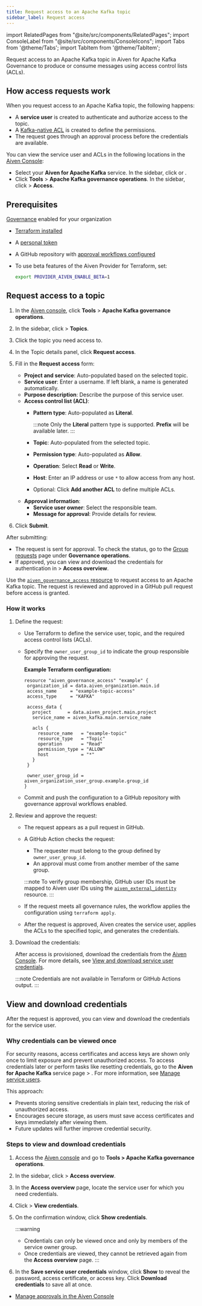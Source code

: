 ```yaml
---
title: Request access to an Apache Kafka topic
sidebar_label: Request access
---
```


import RelatedPages from "@site/src/components/RelatedPages";
import ConsoleLabel from "@site/src/components/ConsoleIcons";
import Tabs from '@theme/Tabs';
import TabItem from '@theme/TabItem';

Request access to an Apache Kafka topic in Aiven for Apache Kafka Governance to produce or consume messages using access control lists (ACLs).

## How access requests work

When you request access to an Apache Kafka topic, the following happens:

- A **service user** is created to authenticate and authorize access to the topic.
- A [Kafka-native ACL](/docs/products/kafka/concepts/acl#kafka-native-acl-capabilities)
  is created to define the permissions.
- The request goes through an approval process before the credentials are available.

You can view the service user and ACLs in the following locations in the
[Aiven Console](https://console.aiven.io/):

- Select your **Aiven for Apache Kafka** service. In the sidebar,
  click <ConsoleLabel name="acl" /> or <ConsoleLabel name="serviceusers" />.
- Click **Tools** > **Apache Kafka governance operations**. In the sidebar,
  click <ConsoleLabel name="streamingcatalog" /> > **Access**.

## Prerequisites

<Tabs groupId="group1">
<TabItem value="console" label="Console" default>

[Governance](/docs/products/kafka/howto/enable-governance) enabled for your organization

</TabItem>
<TabItem value="terraform" label="Terraform">

- [Terraform installed](https://www.terraform.io/downloads)
- A [personal token](https://docs.aiven.io/docs/platform/howto/create_authentication_token.html)
- A GitHub repository with [approval workflows configured](/docs/products/kafka/howto/terraform-governance-approvals)
- To use beta features of the Aiven Provider for Terraform, set:

  ```bash
  export PROVIDER_AIVEN_ENABLE_BETA=1

  ```

</TabItem>
</Tabs>

## Request access to a topic

<Tabs groupId="group1">
<TabItem value="console" label="Console" default>

1. In the [Aiven console](https://console.aiven.io/),
   click **Tools** > **Apache Kafka governance operations**.
1. In the sidebar, click <ConsoleLabel name="Streaming catalog"/> > **Topics**.
1. Click the topic you need access to.
1. In the Topic details panel, click **Request access**.
1. Fill in the **Request access** form:

   - **Project and service**: Auto-populated based on the selected topic.
   - **Service user**: Enter a username. If left blank, a name is generated automatically.
   - **Purpose description**: Describe the purpose of this service user.
   - **Access control list (ACL)**:
     - **Pattern type**: Auto-populated as **Literal**.

       :::note
       Only the **Literal** pattern type is supported. **Prefix** will be available later.
       :::

     - **Topic**: Auto-populated from the selected topic.
     - **Permission type**: Auto-populated as **Allow**.
     - **Operation**: Select **Read** or **Write**.
     - **Host**: Enter an IP address or use `*` to allow access from any host.
     - Optional: Click **Add another ACL** to define multiple ACLs.
   - **Approval information**:
     - **Service user owner**: Select the responsible team.
     - **Message for approval**: Provide details for review.

1. Click **Submit**.

After submitting:

- The request is sent for approval. To check the status, go to the
  [Group requests](/docs/products/kafka/howto/group-requests) page under
  **Governance operations**.
- If approved, you can view and download the credentials for authentication in
  <ConsoleLabel name="Streaming catalog"/> > **Access overview**.

</TabItem>
<TabItem value="terraform" label="Terraform">

Use the [`aiven_governance_access` resource](https://registry.terraform.io/providers/aiven/aiven/latest/docs/resources/governance_access)
to request access to an Apache Kafka topic. The request is reviewed and approved in a
GitHub pull request before access is
granted.

<div style={{ marginTop: "1.25rem" }} />

### How it works

1. Define the request:

   - Use Terraform to define the service user, topic, and the required access control
     lists (ACLs).
   - Specify the `owner_user_group_id` to indicate the group responsible for approving
     the request.

     **Example Terraform configuration:**

     ```hcl
     resource "aiven_governance_access" "example" {
      organization_id = data.aiven_organization.main.id
      access_name     = "example-topic-access"
      access_type     = "KAFKA"

      access_data {
        project      = data.aiven_project.main.project
        service_name = aiven_kafka.main.service_name

        acls {
          resource_name   = "example-topic"
          resource_type   = "Topic"
          operation       = "Read"
          permission_type = "ALLOW"
          host            = "*"
        }
      }

      owner_user_group_id = aiven_organization_user_group.example.group_id
     }
     ```

   - Commit and push the configuration to a GitHub repository with governance approval
     workflows enabled.

1. Review and approve the request:

   - The request appears as a pull request in GitHub.
   - A GitHub Action checks the request:
     - The requester must belong to the group defined by `owner_user_group_id`.
     - An approval must come from another member of the same group.

     :::note
       To verify group membership, GitHub user IDs must be mapped to Aiven user IDs using
       the
       [`aiven_external_identity`](/docs/products/kafka/howto/terraform-governance-approvals#step-2-map-github-users-to-aiven-identities)
       resource.
        :::

   - If the request meets all governance rules, the workflow applies the configuration
     using `terraform apply`.
   - After the request is approved, Aiven creates the service user, applies the ACLs to
     the specified topic, and generates the credentials.

1. Download the credentials:

   After access is provisioned, download the credentials from the
   [Aiven Console](https://console.aiven.io/). For more details, see
   [View and download service user credentials](#view-and-download-credentials).

   :::note
   Credentials are not available in Terraform or GitHub Actions output.
   :::

</TabItem>
</Tabs>

## View and download credentials

After the request is approved, you can view and download the credentials for the
service user.

### Why credentials can be viewed once

For security reasons, access certificates and access keys are shown only once to limit
exposure and prevent unauthorized access. To access credentials later or perform tasks
like resetting credentials, go to the
**Aiven for Apache Kafka** service page > <ConsoleLabel name="serviceusers" />.
For more information, see [Manage service users](/docs/products/kafka/howto/add-manage-service-users#manage-users).

This approach:

- Prevents storing sensitive credentials in plain text, reducing the risk of unauthorized
  access.
- Encourages secure storage, as users must save access certificates and keys immediately
  after viewing them.
- Future updates will further improve credential security.

### Steps to view and download credentials

1. Access the [Aiven console](https://console.aiven.io/) and go to
   **Tools > Apache Kafka governance operations**.
1. In the sidebar, click <ConsoleLabel name="Streaming catalog"/> > **Access overview**.
1. In the **Access overview** page, locate the service user for which you need
   credentials.
1. Click <ConsoleLabel name="actions"/> > **View credentials**.
1. On the confirmation window, click **Show credentials**.

   :::warning
   - Credentials can only be viewed once and only by members of the service owner group.
   - Once credentials are viewed, they cannot be retrieved again from the
     **Access overview** page.
   :::

1. In the **Save service user credentials** window, click **Show** to reveal the
   password, access certificate, or access key. Click **Download credentials** to save
   all at once.


<RelatedPages/>

- [Manage approvals in the Aiven Console](/docs/products/kafka/howto/approvals)
